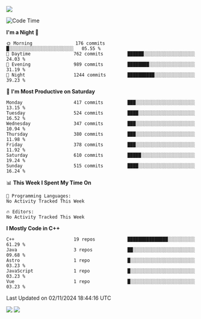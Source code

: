 ![](https://komarev.com/ghpvc/?username=lilpidgey&color=red)
<!--START_SECTION:waka-->
![Code Time](http://img.shields.io/badge/Code%20Time-1%2C491%20hrs%2018%20mins-blue)

**I'm a Night 🦉** 

```text
🌞 Morning                176 commits         █░░░░░░░░░░░░░░░░░░░░░░░░   05.55 % 
🌆 Daytime                762 commits         ██████░░░░░░░░░░░░░░░░░░░   24.03 % 
🌃 Evening                989 commits         ████████░░░░░░░░░░░░░░░░░   31.19 % 
🌙 Night                  1244 commits        ██████████░░░░░░░░░░░░░░░   39.23 % 
```
📅 **I'm Most Productive on Saturday** 

```text
Monday                   417 commits         ███░░░░░░░░░░░░░░░░░░░░░░   13.15 % 
Tuesday                  524 commits         ████░░░░░░░░░░░░░░░░░░░░░   16.52 % 
Wednesday                347 commits         ███░░░░░░░░░░░░░░░░░░░░░░   10.94 % 
Thursday                 380 commits         ███░░░░░░░░░░░░░░░░░░░░░░   11.98 % 
Friday                   378 commits         ███░░░░░░░░░░░░░░░░░░░░░░   11.92 % 
Saturday                 610 commits         █████░░░░░░░░░░░░░░░░░░░░   19.24 % 
Sunday                   515 commits         ████░░░░░░░░░░░░░░░░░░░░░   16.24 % 
```


📊 **This Week I Spent My Time On** 

```text
💬 Programming Languages: 
No Activity Tracked This Week

🔥 Editors: 
No Activity Tracked This Week
```

**I Mostly Code in C++** 

```text
C++                      19 repos            ███████████████░░░░░░░░░░   61.29 % 
Java                     3 repos             ██░░░░░░░░░░░░░░░░░░░░░░░   09.68 % 
Astro                    1 repo              █░░░░░░░░░░░░░░░░░░░░░░░░   03.23 % 
JavaScript               1 repo              █░░░░░░░░░░░░░░░░░░░░░░░░   03.23 % 
Vue                      1 repo              █░░░░░░░░░░░░░░░░░░░░░░░░   03.23 % 
```




 Last Updated on 02/11/2024 18:44:16 UTC
<!--END_SECTION:waka-->
![](https://hit.yhype.me/github/profile?user_id=42968544)
![](https://komarev.com/ghpvc/?lilpidgey)
